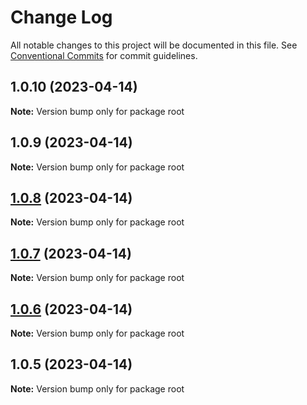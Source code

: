 # Change Log

All notable changes to this project will be documented in this file.
See [Conventional Commits](https://conventionalcommits.org) for commit guidelines.

## 1.0.10 (2023-04-14)

**Note:** Version bump only for package root





## 1.0.9 (2023-04-14)

**Note:** Version bump only for package root





## [1.0.8](https://github.com/aws/actions-dev-kit/compare/v1.0.7...v1.0.8) (2023-04-14)

**Note:** Version bump only for package root





## [1.0.7](https://github.com/aws/actions-dev-kit/compare/v1.0.6...v1.0.7) (2023-04-14)

**Note:** Version bump only for package root





## [1.0.6](https://github.com/aws/actions-dev-kit/compare/v1.0.5...v1.0.6) (2023-04-14)

**Note:** Version bump only for package root





## 1.0.5 (2023-04-14)

**Note:** Version bump only for package root
